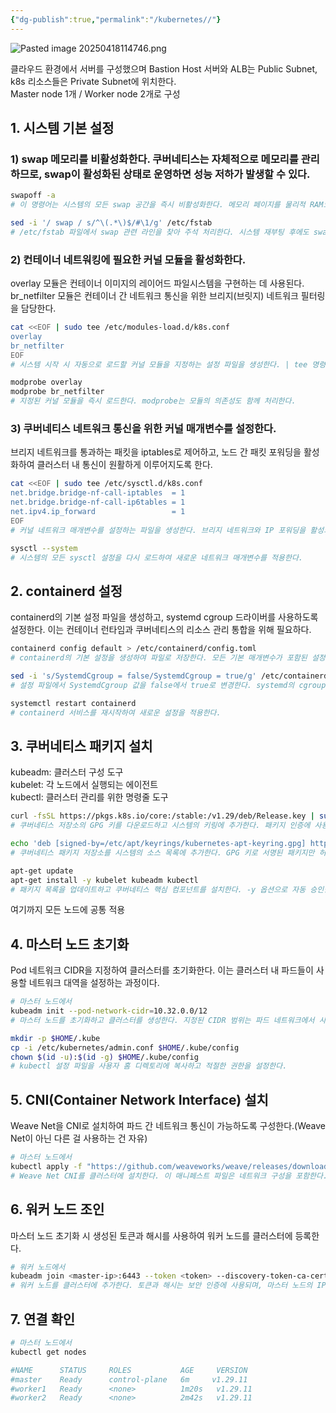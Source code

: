 ```yaml
---
{"dg-publish":true,"permalink":"/kubernetes//"}
---
```




![Pasted image 20250418114746.png](/img/user/Pasted%20image%2020250418114746.png)

클라우드 환경에서 서버를 구성했으며 Bastion Host 서버와 ALB는 Public Subnet, k8s 리소스들은 Private Subnet에 위치한다.  
Master node 1개 / Worker node 2개로 구성

## 1. 시스템 기본 설정

### 1) swap 메모리를 비활성화한다. 쿠버네티스는 자체적으로 메모리를 관리하므로, swap이 활성화된 상태로 운영하면 성능 저하가 발생할 수 있다.

```bash
swapoff -a
# 이 명령어는 시스템의 모든 swap 공간을 즉시 비활성화한다. 메모리 페이지를 물리적 RAM으로 강제 이동시킨다.

sed -i '/ swap / s/^\(.*\)$/#\1/g' /etc/fstab
# /etc/fstab 파일에서 swap 관련 라인을 찾아 주석 처리한다. 시스템 재부팅 후에도 swap이 비활성화 상태를 유지하게 한다.
```

### 2) 컨테이너 네트워킹에 필요한 커널 모듈을 활성화한다.

overlay 모듈은 컨테이너 이미지의 레이어드 파일시스템을 구현하는 데 사용된다.  
br_netfilter 모듈은 컨테이너 간 네트워크 통신을 위한 브리지(브릿지) 네트워크 필터링을 담당한다.

```bash
cat <<EOF | sudo tee /etc/modules-load.d/k8s.conf
overlay
br_netfilter
EOF
# 시스템 시작 시 자동으로 로드할 커널 모듈을 지정하는 설정 파일을 생성한다. | tee 명령어로 출력을 파일에 저장한다.
```

```bash
modprobe overlay
modprobe br_netfilter
# 지정된 커널 모듈을 즉시 로드한다. modprobe는 모듈의 의존성도 함께 처리한다.
```

### 3) 쿠버네티스 네트워크 통신을 위한 커널 매개변수를 설정한다.

브리지 네트워크를 통과하는 패킷을 iptables로 제어하고, 노드 간 패킷 포워딩을 활성화하여 클러스터 내 통신이 원활하게 이루어지도록 한다.

```bash
cat <<EOF | sudo tee /etc/sysctl.d/k8s.conf
net.bridge.bridge-nf-call-iptables  = 1
net.bridge.bridge-nf-call-ip6tables = 1
net.ipv4.ip_forward                 = 1
EOF
# 커널 네트워크 매개변수를 설정하는 파일을 생성한다. 브리지 네트워크와 IP 포워딩을 활성화한다.
```

```bash
sysctl --system
# 시스템의 모든 sysctl 설정을 다시 로드하여 새로운 네트워크 매개변수를 적용한다.
```

## 2. containerd 설정

containerd의 기본 설정 파일을 생성하고, systemd cgroup 드라이버를 사용하도록 설정한다. 이는 컨테이너 런타임과 쿠버네티스의 리소스 관리 통합을 위해 필요하다.

```bash
containerd config default > /etc/containerd/config.toml
# containerd의 기본 설정을 생성하여 파일로 저장한다. 모든 기본 매개변수가 포함된 설정 파일이 생성된다.

sed -i 's/SystemdCgroup = false/SystemdCgroup = true/g' /etc/containerd/config.toml
# 설정 파일에서 SystemdCgroup 값을 false에서 true로 변경한다. systemd의 cgroup 관리 기능을 활성화한다.

systemctl restart containerd
# containerd 서비스를 재시작하여 새로운 설정을 적용한다.
```

## 3. 쿠버네티스 패키지 설치

kubeadm: 클러스터 구성 도구  
kubelet: 각 노드에서 실행되는 에이전트  
kubectl: 클러스터 관리를 위한 명령줄 도구

```bash
curl -fsSL https://pkgs.k8s.io/core:/stable:/v1.29/deb/Release.key | sudo gpg --dearmor -o /etc/apt/keyrings/kubernetes-apt-keyring.gpg
# 쿠버네티스 저장소의 GPG 키를 다운로드하고 시스템의 키링에 추가한다. 패키지 인증에 사용된다.

echo 'deb [signed-by=/etc/apt/keyrings/kubernetes-apt-keyring.gpg] https://pkgs.k8s.io/core:/stable:/v1.29/deb/ /' | sudo tee /etc/apt/sources.list.d/kubernetes.list
# 쿠버네티스 패키지 저장소를 시스템의 소스 목록에 추가한다. GPG 키로 서명된 패키지만 허용한다.

apt-get update
apt-get install -y kubelet kubeadm kubectl
# 패키지 목록을 업데이트하고 쿠버네티스 핵심 컴포넌트를 설치한다. -y 옵션으로 자동 승인한다.
```

여기까지 모든 노드에 공통 적용

## 4. 마스터 노드 초기화

Pod 네트워크 CIDR을 지정하여 클러스터를 초기화한다. 이는 클러스터 내 파드들이 사용할 네트워크 대역을 설정하는 과정이다.

```bash
# 마스터 노드에서
kubeadm init --pod-network-cidr=10.32.0.0/12
# 마스터 노드를 초기화하고 클러스터를 생성한다. 지정된 CIDR 범위는 파드 네트워크에서 사용된다.

mkdir -p $HOME/.kube
cp -i /etc/kubernetes/admin.conf $HOME/.kube/config
chown $(id -u):$(id -g) $HOME/.kube/config
# kubectl 설정 파일을 사용자 홈 디렉토리에 복사하고 적절한 권한을 설정한다.
```

## 5. CNI(Container Network Interface) 설치

Weave Net을 CNI로 설치하여 파드 간 네트워크 통신이 가능하도록 구성한다.(Weave Net이 아닌 다른 걸 사용하는 건 자유)

```bash
# 마스터 노드에서
kubectl apply -f "https://github.com/weaveworks/weave/releases/download/v2.8.1/weave-daemonset-k8s.yaml"
# Weave Net CNI를 클러스터에 설치한다. 이 매니페스트 파일은 네트워크 구성을 포함한다.
```

## 6. 워커 노드 조인

마스터 노드 초기화 시 생성된 토큰과 해시를 사용하여 워커 노드를 클러스터에 등록한다.

```bash
# 워커 노드에서
kubeadm join <master-ip>:6443 --token <token> --discovery-token-ca-cert-hash sha256:<hash>
# 워커 노드를 클러스터에 추가한다. 토큰과 해시는 보안 인증에 사용되며, 마스터 노드의 IP에 연결을 시도한다.
```

## 7. 연결 확인

```bash
# 마스터 노드에서
kubectl get nodes

#NAME      STATUS     ROLES           AGE     VERSION
#master    Ready      control-plane   6m     v1.29.11
#worker1   Ready      <none>          1m20s   v1.29.11
#worker2   Ready      <none>          2m42s   v1.29.11
```